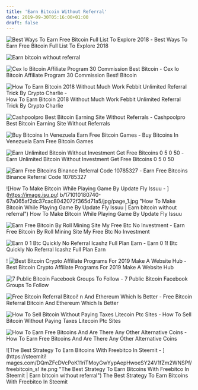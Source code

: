 ```yaml
---
title: 'Earn Bitcoin Without Referral'
date: 2019-09-30T05:16:00+01:00
draft: false
---
```


![Best Ways To Earn Free Bitcoin Full List To Explore 2018 - ](https://bitmann.org/wp-content/uploads/2018/02/Screenshot_3-1-500x471.png "Best Ways To Earn Free Bitcoin Full List To Explore 2018 | Earn bitcoin without referral") Best Ways To Earn Free Bitcoin Full List To Explore 2018

![Earn bitcoin without referral](https://cryptosuperhero.com/wp-content/uploads/2018/02/coinmama-best-bitcoin-affiliate-program-referral.png "Earn bitcoin without referral") 

![Cex Io Bitcoin Affiliate Program 30 Commission Best Bitcoin - ](https://cryptosuperhero.com/wp-content/uploads/2018/03/cex-io-best-bitcoin-affiliate-program-referral.png "Cex Io Bitcoin Affiliate Program 30 Commission Best Bitcoin | Earn bitcoin without referral") Cex Io Bitcoin Affiliate Program 30 Commission Best! Bitcoin

![How To Earn Bitcoin 2018 Without Much Work Febbit Unlimited Referral Trick By Crypto Charlie - ](https://i.ytimg.com/vi/7gsuwRKpnRM/maxresdefault.jpg "How To Earn Bitcoin 2018 Without Much Work Febbit Unlimited Referral Trick By Crypto Charlie | Earn bitcoin without referral") How To Earn Bitcoin 2018 Without Much Work Febbit Unlimited Referral Trick By Crypto Charlie

![Cashpoolpro Best Bitcoin Earning Site Without Referrals - ](https://i.ytimg.com/vi/axWX-lyqN0s/maxresdefault.jpg "Cashpoolpro Best Bitcoin Earning Site Without Referrals | Earn bitcoin without referral") Cashpoolpro Best Bitcoin Earning Site Without Referrals

![Buy Bitcoins In Venezuela Earn Free Bitcoin Games - ](https://www.coinstaker.com/wp-content/uploads/2018/10/Nice-Miner.png "!") Buy Bitcoins In Venezuela Earn Free Bitcoin Games

![Earn Unlimited Bitcoin Without Investment Get Free Bitcoins 0 5 0 50 - ](https://i0.wp.com/makeextramoneyonline.org/wp-content/uploads/2018/07/earn-unlimited-bitcoin-without-investment-get-free-bitcoins-0-5-0-50-btc-month.jpg?fit=768%2C432 "Earn Unlimited Bitcoin Without Investment Get Free Bitcoins 0 5 0 50 | Earn bitcoin without referral") Earn Unlimited Bitcoin Without Investment Get Free Bitcoins 0 5 0 50

![Earn Free Bitcoins Binance Referral Code 10785327 - ](https://i1.wp.com/www.webleone.com/wp-content/uploads/2017/12/binance-referral.jpg?resize=1024%2C348 "Earn Free Bitcoins Binance Referral Code 10785327 | Earn bitcoin without referral") Earn Free Bitcoins Binance Referral Code 10785327

![How To Make Bitcoin While Playing Game By Update Fly Issuu - ](https://image.isu.pu!   b/171010180740-67a065af2dc37cac8042072f365d71a5/jpg/page_1.jpg "How To Make Bitcoin While Playing Game By Update Fly Issuu | Earn bitcoin without referral") How To Make Bitcoin While Playing Game By Update Fly Issuu

![Earn Free Bitcoin By Roll Mining Site My Free Btc No Investment - ](https://i.pinimg.com/originals/82/b5/e0/82b5e0993431141ca0b3e5d6a6facd89.jpg "Earn Free Bitcoin By Roll Mining Site My Free Btc No Investment | Earn bitcoin without referral") Earn Free Bitcoin By Roll Mining Site My Free Btc No Investment

![Earn 0 1 Btc Quickly No Referral Icashz Full Plan Earn - ](https://i.ytimg.com/vi/P2oE0AIw3hU/maxresdefault.jpg "Earn 0 1 Btc Quickly No Referral Icashz Full Plan Earn | Earn bitcoin without referral") Earn 0 1! Btc Quickly No Referral Icashz Full Plan Earn

! ![Best Bitcoin Crypto Affiliate Programs For 2019 Make A Website Hub - ](https://makeawebsitehub.com/wp-content/uploads/2018/01/best-bitcoin-affiliate-programs.jpg "Best Bitcoin Crypto Affiliate Programs For 2019 Make A Website Hub | Earn bitcoin without referral") Best Bitcoin Crypto Affiliate Programs For 2019 Make A Website Hub

![7 Public Bitcoin Facebook Groups To Follow - ](https://image.slidesharecdn.com/7public-bitcoin-facebook-groups-to-follow-181010235128/95/7-public-bitcoin-facebook-groups-to-follow-1-638.jpg?cb=1539215630 "7 Public Bitcoin Facebook Groups To Follow | Earn bitcoin without referral") 7 Public Bitcoin Facebook Groups To Follow

![Free Bitcoin Referral Bitcoi!   n And Ethereum Which Is Better - ](https://steemitimages.com/DQmVvgmKa2bGcAQxhj2rZZdF7LKm22oEDaSewetWwUwTgZc/Screenshot_2017-11-03-22-42-00.png "Free Bitcoin Referral Bitcoin And Ethereum Which Is Better | Earn bitcoin without referral") Free Bitcoin Referral Bitcoin And Ethereum Which Is Better

![How To Sell Bitcoin Without Paying Taxes Litecoin Ptc Sites - ](https://i.ytimg.com/vi/g_4kt-JIf30/maxresdefault.jpg "How To Sell Bitcoin Without Paying Taxes Litecoin Ptc Sites | Earn bitcoin without referral") How To Sell Bitcoin Without Paying Taxes Litecoin Ptc Sites

![How To Earn Free Bitcoins And Are There Any Other Alternative Coins - ](https://qph.fs.quoracdn.net/main-qimg-d787534f536ee216311b0bcd81277e9e "How To Earn Free Bitcoins And Are There Any Other Alternative Coins | Earn bitcoin without referral") How To Earn Free Bitcoins And Are There Any Other Alternative Coins

![The Best Strategy To Earn Bitcoins With Freebitco In Steemit - ](https://steemiti!   mages.com/DQmZFcDVcPoK11riTMoyGwYypAepHwoeSY24V1fZm2WNSPf/freebitcoin_s!   ite.png "The Best Strategy To Earn Bitcoins With Freebitco In Steemit | Earn bitcoin without referral") The Best Strategy To Earn Bitcoins With Freebitco In Steemit